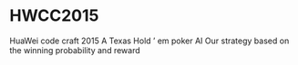 # HWCC2015
HuaWei code craft 2015 
A Texas Hold ’ em poker AI
Our strategy based on the winning probability and reward
